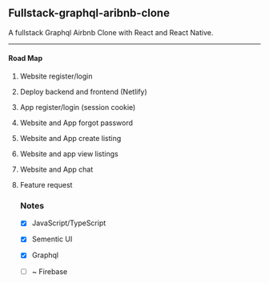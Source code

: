 ## Fullstack-graphql-aribnb-clone

A fullstack Graphql Airbnb Clone with React and React Native.

------

#### Road Map

1. Website register/login

2. Deploy backend and frontend (Netlify)

3. App register/login (session cookie)

4. Website and App forgot password

5. Website and App create listing

6. Website and app view listings

7. Website and App chat

8. Feature request

   ### Notes

   - [x] JavaScript/TypeScript

   - [x] Sementic UI

   - [x] Graphql

   - [ ] ~ Firebase






